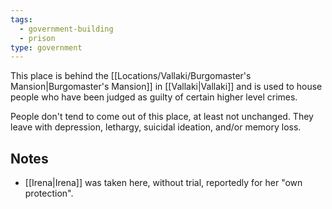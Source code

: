 ```yaml
---
tags:
  - government-building
  - prison
type: government
---
```



This place is behind the [[Locations/Vallaki/Burgomaster's Mansion|Burgomaster's Mansion]] in [[Vallaki|Vallaki]] and is used to house people who have been judged as guilty of certain higher level crimes.

People don't tend to come out of this place, at least not unchanged. They leave with depression, lethargy, suicidal ideation, and/or memory loss.

## Notes
- [[Irena|Irena]] was taken here, without trial, reportedly for her "own protection".